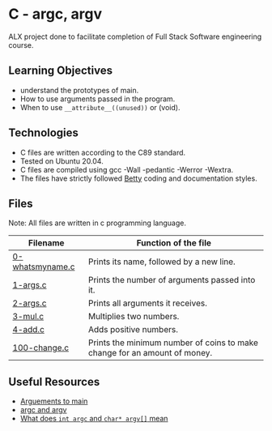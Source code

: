# C - argc, argv
ALX project done to facilitate completion of Full Stack Software engineering course.

## Learning Objectives 
* understand the prototypes of main. 
* How to use arguments passed in the program.
* When to use `__attribute__((unused))` or (void).

## Technologies
* C files are written according to the C89 standard.
* Tested on Ubuntu 20.04.
* C files are compiled using gcc -Wall -pedantic -Werror -Wextra.
* The files have strictly followed [Betty](https://github.com/holbertonschool/Betty) coding and documentation styles.

## Files
Note: All files are written in c programming language.

| **Filename** | **Function of the file** |
| ---------- | ------------ |
| [0-whatsmyname.c](https://github.com/MamaiTheCoder/alx-low_level_programming/blob/master/0x0A-argc_argv/0-whatsmyname.c) | Prints its name, followed by a new line. |
| [1-args.c](https://github.com/MamaiTheCoder/alx-low_level_programming/blob/master/0x0A-argc_argv/1-args.c) | Prints the number of arguments passed into it. |
| [2-args.c](https://github.com/MamaiTheCoder/alx-low_level_programming/blob/master/0x0A-argc_argv/2-args.c) | Prints all arguments it receives. |
| [3-mul.c](https://github.com/MamaiTheCoder/alx-low_level_programming/blob/master/0x0A-argc_argv/3-mul.c) | Multiplies two numbers. |
| [4-add.c](https://github.com/MamaiTheCoder/alx-low_level_programming/blob/master/0x0A-argc_argv/4-add.c) | Adds positive numbers. |
| [100-change.c](https://github.com/MamaiTheCoder/alx-low_level_programming/blob/master/0x0A-argc_argv/100-change.c) | Prints the minimum number of coins to make change for an amount of money. |

## Useful Resources
* [Arguements to main](https://publications.gbdirect.co.uk//c_book/chapter10/arguments_to_main.html)
* [argc and argv](http://crasseux.com/books/ctutorial/argc-and-argv.html)
* [What does `int argc` and `char* argv[]` mean](https://www.youtube.com/watch?v=aP1ijjeZc24)
